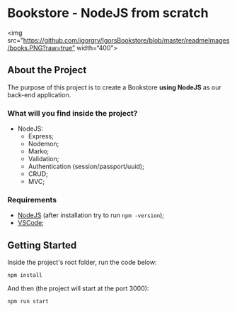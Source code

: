 # Bookstore - NodeJS from scratch

<img src=”https://github.com/igorgrv/IgorsBookstore/blob/master/readmeImages/books.PNG?raw=true” width=“400”>

## About the Project

The purpose of this project is to create a Bookstore **using NodeJS** as our back-end application. 

### What will you find inside the project?

* NodeJS:
  * Express;
  * Nodemon;
  * Marko;
  * Validation;
  * Authentication (session/passport/uuid);
  * CRUD;
  * MVC;

### Requirements

* [NodeJS](https://nodejs.org/en/download/) (after installation try to run `npm -version`);
* [VSCode](https://code.visualstudio.com/);

## Getting Started

Inside the project's root folder, run the code below:

```
npm install
```

And then (the project will start at the port 3000):

```
npm run start
```


